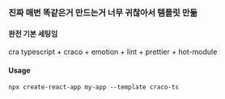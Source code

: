 ### 진짜 매번 똑같은거 만드는거 너무 귀찮아서 템플릿 만듦

#### 완전 기본 세팅임
cra typescript + craco + emotion + lint + prettier + hot-module

#### Usage
```shell script
npx create-react-app my-app --template craco-ts
```
